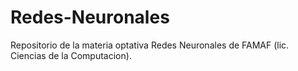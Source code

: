 # Redes-Neuronales

Repositorio de la materia optativa Redes Neuronales de FAMAF (lic. Ciencias de la Computacion).
